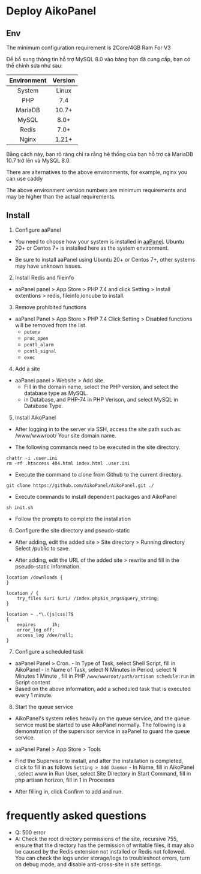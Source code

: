 # Deploy AikoPanel

## Env

The minimum configuration requirement is 2Core/4GB Ram For V3

Để bổ sung thông tin hỗ trợ MySQL 8.0 vào bảng bạn đã cung cấp, bạn có thể chỉnh sửa như sau:

|  Environment  |       Version        |
| :-----------: | :------------------: |
|    System     |        Linux         |
|      PHP      |         7.4          |
|   MariaDB     |        10.7+         |
|    MySQL      |         8.0+         |
|     Redis     |         7.0+         |
|     Nginx     |        1.21+         |

Bằng cách này, bạn rõ ràng chỉ ra rằng hệ thống của bạn hỗ trợ cả MariaDB 10.7 trở lên và MySQL 8.0.

There are alternatives to the above environments, for example, nginx you can use caddy

The above environment version numbers are minimum requirements and may be higher than the actual requirements.

## Install

1. Configure aaPanel

- You need to choose how your system is installed in [aaPanel](https://www.aapanel.com/new/download.html#install). Ubuntu 20+ or Centos 7+ is installed here as the system environment.

- Be sure to install aaPanel using Ubuntu 20+ or Centos 7+, other systems may have unknown issues.

2. Install Redis and fileinfo

- aaPanel panel > App Store > PHP 7.4 and click Setting > Install extentions > redis, fileinfo,ioncube to install.

3. Remove prohibited functions

- aaPanel Panel > App Store > PHP 7.4 Click Setting > Disabled functions will be removed from the list.
  - `putenv`
  - `proc_open`
  - `pcntl_alarm`
  - `pcntl_signal`
  - `exec`

4. Add a site

- aaPanel panel > Website > Add site.
  - Fill in the domain name, select the PHP version, and select the database type as MySQL.
  - in Database, and PHP-74 in PHP Verison, and select MySQL in Database Type.

5. Install AikoPanel

- After logging in to the server via SSH, access the site path such as: /www/wwwroot/ Your site domain name.

- The following commands need to be executed in the site directory.

```
chattr -i .user.ini
rm -rf .htaccess 404.html index.html .user.ini
```

- Execute the command to clone from Github to the current directory.

```
git clone https://github.com/AikoPanel/AikoPanel.git ./
```

- Execute commands to install dependent packages and AikoPanel

```
sh init.sh
```

- Follow the prompts to complete the installation

6. Configure the site directory and pseudo-static

- After adding, edit the added site > Site directory > Running directory Select /public to save.

- After adding, edit the URL of the added site > rewrite and fill in the pseudo-static information.

```
location /downloads {
}

location / {
    try_files $uri $uri/ /index.php$is_args$query_string;
}

location ~ .*\.(js|css)?$
{
    expires      1h;
    error_log off;
    access_log /dev/null;
}

```

7. Configure a scheduled task

- aaPanel Panel > Cron. - In Type of Task, select Shell Script, fill in AikoPanel - in Name of Task, select N Minutes in Period, select N Minutes 1 Minute
  , fill in PHP `/www/wwwroot/path/artisan schedule:run` in Script
  content
- Based on the above information, add a scheduled task that is executed every 1 minute.

8. Start the queue service

- AikoPanel's system relies heavily on the queue service, and the queue service must be started to use AikoPanel normally. The following is a demonstration of the supervisor service in aaPanel to guard the queue service.

- aaPanel Panel > App Store > Tools

- Find the Supervisor to install, and after the installation is completed, click to fill in as follows `Setting > Add Daemon` - In Name, fill in AikoPanel , select www in Run User,
  select Site Directory in Start Command, fill in php artisan horizon, fill in 1 in Processes
- After filling in, click Confirm to add and run.

# frequently asked questions

- Q: 500 error
- A: Check the root directory permissions of the site, recursive 755, ensure that the directory has the permission of writable files, it may also be caused by the Redis extension not installed or Redis not followed. You can check the logs under storage/logs to troubleshoot errors, turn on debug mode, and disable anti-cross-site in site settings.
